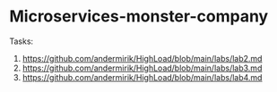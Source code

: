 # Microservices-monster-company

Tasks: 
1) https://github.com/andermirik/HighLoad/blob/main/labs/lab2.md
2) https://github.com/andermirik/HighLoad/blob/main/labs/lab3.md
3) https://github.com/andermirik/HighLoad/blob/main/labs/lab4.md
